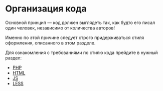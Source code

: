 # Организация кода
Основной принцип — код должен выглядеть так, как будто его писал один человек, независимо от количества авторов!

Именно по этой причине следует строго придерживаться стиля оформления, описанного в этом разделе.

Для ознакомления с требованиями по стилю кода прейдите в нужный раздел:

* [PHP](php/)
* [HTML](html/)
* [JS](js/)
* [LESS](css/)